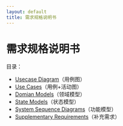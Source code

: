 ```yaml
---
layout: default
title: 需求规格说明书
---
```


# 需求规格说明书

目录：

- [Usecase Diagram](06-01-usecase.md)（用例图）
- [Use Cases](06-02-use-cases.md)（用例+活动图）
- [Domian Models](./06-03-domain-model.html)（领域模型）
- [State Models](06-04-state-model.html)（状态模型）
- [System Sequence Diagrams](06-05-System-Sequence-Diagram.html)（功能模型）
- [Supplementary Requirements](06-06-supplementary-requirements.html)（补充需求）